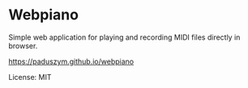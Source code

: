 # Webpiano

Simple web application for playing and recording MIDI files directly in browser.

https://paduszym.github.io/webpiano

License: MIT
